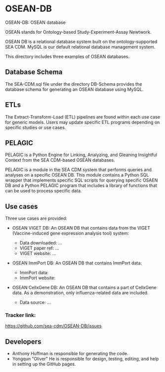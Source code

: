 # OSEAN-DB
OSEAN-DB: OSEAN database

OSEAN stands for Ontology-based Study-Experiment-Assay Newtwork. 

OSEAN DB is a relational database system built on the ontology-supported SEA CDM. MySQL is our default relational database management system. 

This directory includes three examples of OSEAN databases.

## Database Schema

The SEA-CDM.sql file under the directory DB-Schema provides the database schema for generating an OSEAN database using MySQL.

## ETLs

The Extract-Transform-Load (ETL) pipelines are found within each use case for generic models. Users may update specific ETL programs depending on specific studies or use cases. 

## PELAGIC 

PELAGIC is a Python Engine for Linking, Analyzing, and Gleaning Insightful Context from the SEA CDM-based OSEAN databases. 

PELAGIC is a module in the SEA CDM system that performs queries and analyses on a specific OSEAN DB. This module contains a Python SQL wrapper that implements specific SQL scripts for querying specific OSAEN DB and a Python PELAGIC program that includes a library of functions that can be used to process specific data. 

## Use cases  

Three use cases are provided:
- OSEAN VIGET DB: An OSEAN DB that contains data from the VIGET (Vaccine-induced gene expression analysis tool) system:
  - Data downloaded: ... 
  - VIGET paper ref: ... 
  - VIGET website: ...

- OSEAN ImmPort DB: An OSEAN DB that contains ImmPort data:
  - ImmPort data:
  - ImmPort website:
       
- OSEAN CellxGene DB: An OSEAN DB that contains a part of CellxGene data. As a demonstration, only influenza-related data are included.
  -  Data source: ... 

  
### Tracker link:  
https://github.com/sea-cdm/OSEAN-DB/issues 


## Developers 

- Anthony Huffman is responsible for generating the code. 
- Yongqun "Oliver" He is responsible for design, testing, editing, and help in setting up the GitHub pages.

  
